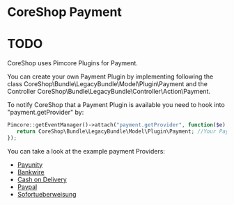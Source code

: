 # CoreShop Payment

# TODO

CoreShop uses Pimcore Plugins for Payment.

You can create your own Payment Plugin by implementing following the class CoreShop\Bundle\LegacyBundle\Model\Plugin\Payment and the Controller CoreShop\Bundle\LegacyBundle\Controller\Action\Payment.

To notify CoreShop that a Payment Plugin is available you need to hook into "payment.getProvider" by:

```php
Pimcore::getEventManager()->attach("payment.getProvider", function($e) {
   return CoreShop\Bundle\LegacyBundle\Model\Plugin\Payment; //Your Payment Class
});
```

You can take a look at the example payment Providers:

- [Payunity](https://github.com/coreshop/payunity)
- [Bankwire](https://github.com/coreshop/bankwire)
- [Cash on Delivery](https://github.com/coreshop/cashondelivery)
- [Paypal](https://github.com/coreshop/paypal)
- [Sofortueberweisung](https://github.com/coreshop/sofortueberweisung)